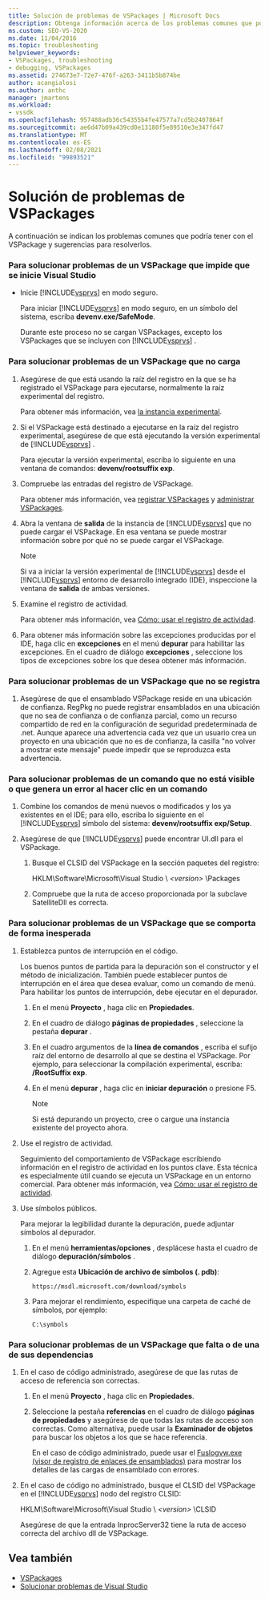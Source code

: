 ```yaml
---
title: Solución de problemas de VSPackages | Microsoft Docs
description: Obtenga información acerca de los problemas comunes que podría tener con el VSPackage y sugerencias para solucionar los problemas.
ms.custom: SEO-VS-2020
ms.date: 11/04/2016
ms.topic: troubleshooting
helpviewer_keywords:
- VSPackages, troubleshooting
- debugging, VSPackages
ms.assetid: 274673e7-72e7-476f-a263-3411b5b874be
author: acangialosi
ms.author: anthc
manager: jmartens
ms.workload:
- vssdk
ms.openlocfilehash: 957488adb36c54355b4fe47577a7cd5b2407864f
ms.sourcegitcommit: ae6d47b09a439cd0e13180f5e89510e3e347fd47
ms.translationtype: MT
ms.contentlocale: es-ES
ms.lasthandoff: 02/08/2021
ms.locfileid: "99893521"
---
```

# <a name="troubleshooting-vspackages"></a>Solución de problemas de VSPackages
A continuación se indican los problemas comunes que podría tener con el VSPackage y sugerencias para resolverlos.

### <a name="to-troubleshoot-a-vspackage-that-keeps-visual-studio-from-starting"></a>Para solucionar problemas de un VSPackage que impide que se inicie Visual Studio

- Inicie [!INCLUDE[vsprvs](../code-quality/includes/vsprvs_md.md)] en modo seguro.

   Para iniciar [!INCLUDE[vsprvs](../code-quality/includes/vsprvs_md.md)] en modo seguro, en un símbolo del sistema, escriba **devenv.exe/SafeMode**.

   Durante este proceso no se cargan VSPackages, excepto los VSPackages que se incluyen con [!INCLUDE[vsprvs](../code-quality/includes/vsprvs_md.md)] .

### <a name="to-troubleshoot-a-vspackage-that-does-not-load"></a>Para solucionar problemas de un VSPackage que no carga

1. Asegúrese de que está usando la raíz del registro en la que se ha registrado el VSPackage para ejecutarse, normalmente la raíz experimental del registro.

    Para obtener más información, vea [la instancia experimental](../extensibility/the-experimental-instance.md).

2. Si el VSPackage está destinado a ejecutarse en la raíz del registro experimental, asegúrese de que está ejecutando la versión experimental de [!INCLUDE[vsprvs](../code-quality/includes/vsprvs_md.md)] .

    Para ejecutar la versión experimental, escriba lo siguiente en una ventana de comandos: **devenv/rootsuffix exp**.

3. Compruebe las entradas del registro de VSPackage.

    Para obtener más información, vea [registrar VSPackages](registering-and-unregistering-vspackages.md) y [administrar VSPackages](../extensibility/managing-vspackages.md).

4. Abra la ventana de **salida** de la instancia de [!INCLUDE[vsprvs](../code-quality/includes/vsprvs_md.md)] que no puede cargar el VSPackage. En esa ventana se puede mostrar información sobre por qué no se puede cargar el VSPackage.

   > [!NOTE]
   > Si va a iniciar la versión experimental de [!INCLUDE[vsprvs](../code-quality/includes/vsprvs_md.md)] desde el [!INCLUDE[vsprvs](../code-quality/includes/vsprvs_md.md)] entorno de desarrollo integrado (IDE), inspeccione la ventana de **salida** de ambas versiones.

5. Examine el registro de actividad.

    Para obtener más información, vea [Cómo: usar el registro de actividad](../extensibility/how-to-use-the-activity-log.md).

6. Para obtener más información sobre las excepciones producidas por el IDE, haga clic en **excepciones** en el menú **depurar** para habilitar las excepciones. En el cuadro de diálogo **excepciones** , seleccione los tipos de excepciones sobre los que desea obtener más información.

### <a name="to-troubleshoot-a-vspackage-that-does-not-register"></a>Para solucionar problemas de un VSPackage que no se registra

1. Asegúrese de que el ensamblado VSPackage reside en una ubicación de confianza. RegPkg no puede registrar ensamblados en una ubicación que no sea de confianza o de confianza parcial, como un recurso compartido de red en la configuración de seguridad predeterminada de .net. Aunque aparece una advertencia cada vez que un usuario crea un proyecto en una ubicación que no es de confianza, la casilla "no volver a mostrar este mensaje" puede impedir que se reproduzca esta advertencia.

### <a name="to-troubleshoot-a-command-that-is-not-visible-or-that-generates-an-error-when-you-click-a-command"></a>Para solucionar problemas de un comando que no está visible o que genera un error al hacer clic en un comando

1. Combine los comandos de menú nuevos o modificados y los ya existentes en el IDE; para ello, escriba lo siguiente en el [!INCLUDE[vsprvs](../code-quality/includes/vsprvs_md.md)] símbolo del sistema: **devenv/rootsuffix exp/Setup**.

2. Asegúrese de que [!INCLUDE[vsprvs](../code-quality/includes/vsprvs_md.md)] puede encontrar UI.dll para el VSPackage.

   1. Busque el CLSID del VSPackage en la sección paquetes del registro:

        HKLM\Software\Microsoft\Visual Studio \\ *\<version>* \Packages

   2. Compruebe que la ruta de acceso proporcionada por la subclave SatelliteDll es correcta.

### <a name="to-troubleshoot-a-vspackage-that-behaves-unexpectedly"></a>Para solucionar problemas de un VSPackage que se comporta de forma inesperada

1. Establezca puntos de interrupción en el código.

     Los buenos puntos de partida para la depuración son el constructor y el método de inicialización. También puede establecer puntos de interrupción en el área que desea evaluar, como un comando de menú. Para habilitar los puntos de interrupción, debe ejecutar en el depurador.

    1. En el menú **Proyecto** , haga clic en **Propiedades**.

    2. En el cuadro de diálogo **páginas de propiedades** , seleccione la pestaña **depurar** .

    3. En el cuadro argumentos de la **línea de comandos** , escriba el sufijo raíz del entorno de desarrollo al que se destina el VSPackage. Por ejemplo, para seleccionar la compilación experimental, escriba: **/RootSuffix exp**.

    4. En el menú **depurar** , haga clic en **iniciar depuración** o presione F5.

        > [!NOTE]
        > Si está depurando un proyecto, cree o cargue una instancia existente del proyecto ahora.

2. Use el registro de actividad.

     Seguimiento del comportamiento de VSPackage escribiendo información en el registro de actividad en los puntos clave. Esta técnica es especialmente útil cuando se ejecuta un VSPackage en un entorno comercial. Para obtener más información, vea [Cómo: usar el registro de actividad](../extensibility/how-to-use-the-activity-log.md).

3. Use símbolos públicos.

     Para mejorar la legibilidad durante la depuración, puede adjuntar símbolos al depurador.

    1. En el menú **herramientas/opciones** , desplácese hasta el cuadro de diálogo **depuración/símbolos** .

    2. Agregue esta **Ubicación de archivo de símbolos (. pdb)**:

         `https://msdl.microsoft.com/download/symbols`

    3. Para mejorar el rendimiento, especifique una carpeta de caché de símbolos, por ejemplo:

        ```
        C:\symbols
        ```

### <a name="to-troubleshoot-a-missing-vspackage-or-one-of-its-dependencies"></a>Para solucionar problemas de un VSPackage que falta o de una de sus dependencias

1. En el caso de código administrado, asegúrese de que las rutas de acceso de referencia son correctas.

   1. En el menú **Proyecto** , haga clic en **Propiedades**.

   2. Seleccione la pestaña **referencias** en el cuadro de diálogo **páginas de propiedades** y asegúrese de que todas las rutas de acceso son correctas. Como alternativa, puede usar la **Examinador de objetos** para buscar los objetos a los que se hace referencia.

        En el caso de código administrado, puede usar el [Fuslogvw.exe (visor de registro de enlaces de ensamblados)](/dotnet/framework/tools/fuslogvw-exe-assembly-binding-log-viewer) para mostrar los detalles de las cargas de ensamblado con errores.

2. En el caso de código no administrado, busque el CLSID del VSPackage en el [!INCLUDE[vsprvs](../code-quality/includes/vsprvs_md.md)] nodo del registro CLSID:

    HKLM\Software\Microsoft\Visual Studio \\ *\<version>* \CLSID

   Asegúrese de que la entrada InprocServer32 tiene la ruta de acceso correcta del archivo dll de VSPackage.

## <a name="see-also"></a>Vea también
- [VSPackages](../extensibility/internals/vspackages.md)
- [Solucionar problemas de Visual Studio](/troubleshoot/visualstudio/welcome-visual-studio/)
